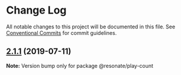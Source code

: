 # Change Log

All notable changes to this project will be documented in this file.
See [Conventional Commits](https://conventionalcommits.org) for commit guidelines.

## [2.1.1](https://github.com/resonatecoop/stream2own/compare/@resonate/play-count@2.1.0...@resonate/play-count@2.1.1) (2019-07-11)

**Note:** Version bump only for package @resonate/play-count

